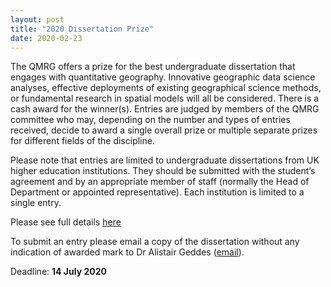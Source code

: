 ```yaml
---
layout: post
title: "2020 Dissertation Prize"
date: 2020-02-23
---
```


The QMRG offers a prize for the best undergraduate dissertation that engages with quantitative geography. Innovative geographic data science analyses, effective deployments of existing geographical science methods, or fundamental research in spatial models will all be considered.  There is a cash award for the winner(s). Entries are judged by members of the QMRG committee who may, depending on the number and types of entries received, decide to award a single overall prize or multiple separate prizes for different fields of the discipline.

Please note that entries are limited to undergraduate dissertations from UK higher education institutions. They should be submitted with the student’s agreement and by an appropriate member of staff (normally the Head of Department or appointed representative).  Each institution is limited to a single entry.

Please see full details [here](https://www.rgs.org/research/research-groups/research-groups-dissertation-prizes/)

To submit an entry please email a copy of the dissertation without any indication of awarded mark to Dr Alistair Geddes ([email](a.y.geddes@dundee.ac.uk)). 

Deadline: **14 July 2020**
